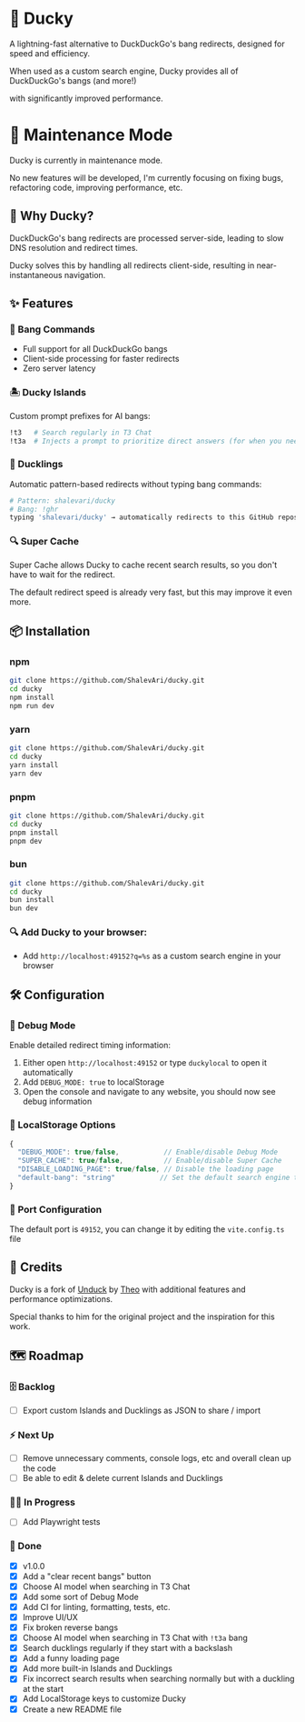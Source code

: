 # 🦆 Ducky

A lightning-fast alternative to DuckDuckGo's bang redirects, designed for speed and efficiency.

When used as a custom search engine, Ducky provides all of DuckDuckGo's bangs (and more!)

with significantly improved performance.

# 🚧 Maintenance Mode

Ducky is currently in maintenance mode.

No new features will be developed, I'm currently focusing on fixing bugs, refactoring code, improving performance, etc.

## 🚀 Why Ducky?

DuckDuckGo's bang redirects are processed server-side, leading to slow DNS resolution and redirect times.

Ducky solves this by handling all redirects client-side, resulting in near-instantaneous navigation.

## ✨ Features

### 🎯 Bang Commands

- Full support for all DuckDuckGo bangs
- Client-side processing for faster redirects
- Zero server latency

### 🏝️ Ducky Islands

Custom prompt prefixes for AI bangs:

```bash
!t3   # Search regularly in T3 Chat
!t3a  # Injects a prompt to prioritize direct answers (for when you need a quick answer instead of a wall of text)
```

### 🐥 Ducklings

Automatic pattern-based redirects without typing bang commands:

```bash
# Pattern: shalevari/ducky
# Bang: !ghr
typing 'shalevari/ducky' → automatically redirects to this GitHub repository
```

### 🔍 Super Cache

Super Cache allows Ducky to cache recent search results, so you don't have to wait for the redirect.

The default redirect speed is already very fast, but this may improve it even more.

## 📦 Installation

### npm

```bash
git clone https://github.com/ShalevAri/ducky.git
cd ducky
npm install
npm run dev
```

### yarn

```bash
git clone https://github.com/ShalevAri/ducky.git
cd ducky
yarn install
yarn dev
```

### pnpm

```bash
git clone https://github.com/ShalevAri/ducky.git
cd ducky
pnpm install
pnpm dev
```

### bun

```bash
git clone https://github.com/ShalevAri/ducky.git
cd ducky
bun install
bun dev
```

### 🔍 Add Ducky to your browser:

- Add `http://localhost:49152?q=%s` as a custom search engine in your browser

## 🛠️ Configuration

### 🐛 Debug Mode

Enable detailed redirect timing information:

1. Either open `http://localhost:49152` or type `duckylocal` to open it automatically
2. Add `DEBUG_MODE: true` to localStorage
3. Open the console and navigate to any website, you should now see debug information

### 🔧 LocalStorage Options

```javascript
{
  "DEBUG_MODE": true/false,           // Enable/disable Debug Mode
  "SUPER_CACHE": true/false,          // Enable/disable Super Cache
  "DISABLE_LOADING_PAGE": true/false, // Disable the loading page
  "default-bang": "string"           // Set the default search engine to use
}
```

### 📡 Port Configuration

The default port is `49152`, you can change it by editing the `vite.config.ts` file

## 📝 Credits

Ducky is a fork of [Unduck](https://github.com/t3dotgg/unduck) by [Theo](https://github.com/t3dotgg) with additional features and performance optimizations.

Special thanks to him for the original project and the inspiration for this work.

## 🗺️ Roadmap

### 🗄️ Backlog

- [ ] Export custom Islands and Ducklings as JSON to share / import

### ⚡ Next Up

- [ ] Remove unnecessary comments, console logs, etc and overall clean up the code
- [ ] Be able to edit & delete current Islands and Ducklings

### 🧑‍💻 In Progress

- [ ] Add Playwright tests

### 🏁 Done

- [x] v1.0.0
- [x] Add a "clear recent bangs" button
- [x] Choose AI model when searching in T3 Chat
- [x] Add some sort of Debug Mode
- [x] Add CI for linting, formatting, tests, etc.
- [x] Improve UI/UX
- [x] Fix broken reverse bangs
- [x] Choose AI model when searching in T3 Chat with `!t3a` bang
- [x] Search ducklings regularly if they start with a backslash
- [x] Add a funny loading page
- [x] Add more built-in Islands and Ducklings
- [x] Fix incorrect search results when searching normally but with a duckling at the start
- [x] Add LocalStorage keys to customize Ducky
- [x] Create a new README file
